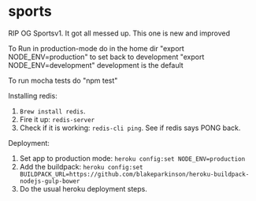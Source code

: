 sports
======

RIP OG Sportsv1. It got all messed up. This one is new and improved

To Run in production-mode do in the home dir "export NODE_ENV=production" to set back to development "export NODE_ENV=development" development is the default

To run mocha tests do "npm test"

Installing redis:

1. ```Brew install redis```.
2. Fire it up: ```redis-server```
3. Check if it is working: ```redis-cli ping```. See if redis says PONG back.


Deployment:

1. Set app to production mode: ```heroku config:set NODE_ENV=production```
2. Add the buildpack: ```heroku config:set BUILDPACK_URL=https://github.com/blakeparkinson/heroku-buildpack-nodejs-gulp-bower```
3. Do the usual heroku deployment steps.